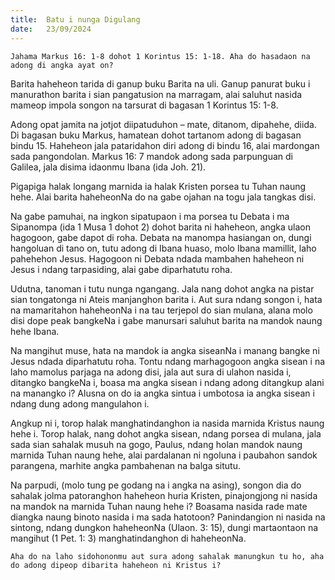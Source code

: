 ```yaml
---
title:  Batu i nunga Digulang
date:   23/09/2024
---
```


`Jahama Markus 16: 1-8 dohot 1 Korintus 15: 1-18. Aha do hasadaon na adong di angka ayat on?`

Barita haheheon tarida di ganup buku Barita na uli. Ganup panurat buku i manurathon barita i sian pangatusion na marragam, alai saluhut nasida mameop impola songon na tarsurat di bagasan 1 Korintus 15: 1-8.

Adong opat jamita na jotjot diipatuduhon – mate, ditanom, dipahehe, diida. Di bagasan buku Markus, hamatean dohot tartanom adong di bagasan bindu 15. Haheheon jala pataridahon diri adong di bindu 16, alai mardongan sada pangondolan. Markus 16: 7 mandok adong sada parpunguan di Galilea, jala disima idaonmu Ibana (ida Joh. 21).

Pigapiga halak longang marnida ia halak Kristen porsea tu Tuhan naung hehe. Alai barita haheheonNa do na gabe ojahan na togu jala tangkas disi.

Na gabe pamuhai, na ingkon sipatupaon i ma porsea tu Debata i ma Sipanompa (ida 1 Musa 1 dohot 2) dohot barita ni haheheon, angka ulaon hagogoon, gabe dapot di roha. Debata na manompa hasiangan on, dungi hangoluan di tano on, tutu adong di Ibana huaso, molo Ibana mamillit, laho pahehehon Jesus. Hagogoon ni Debata ndada mambahen haheheon ni Jesus i ndang tarpasiding, alai gabe diparhatutu roha.

Udutna, tanoman i tutu nunga ngangang. Jala nang dohot angka na pistar sian tongatonga ni Ateis manjanghon barita i. Aut sura ndang songon i, hata na mamaritahon haheheonNa i na tau terjepol do sian mulana, alana molo disi dope peak bangkeNa i gabe manursari saluhut barita na mandok naung hehe Ibana.

Na mangihut muse, hata na mandok ia angka siseanNa i manang bangke ni Jesus ndada diparhatutu roha. Tontu ndang marhagogoon angka sisean i na laho mamolus parjaga na adong disi, jala aut sura di ulahon nasida i, ditangko bangkeNa i, boasa ma angka sisean i ndang adong ditangkup alani na manangko i? Alusna on do ia angka sintua i umbotosa ia angka sisean i ndang dung adong mangulahon i.

Angkup ni i, torop halak manghatindanghon ia nasida marnida Kristus naung hehe i. Torop halak, nang dohot angka sisean, ndang porsea di mulana, jala sada sian sahalak musuh na gogo, Paulus, ndang holan mandok naung marnida Tuhan naung hehe, alai pardalanan ni ngoluna i paubahon sandok parangena, marhite angka pambahenan na balga situtu.

Na parpudi, (molo tung pe godang na i angka na asing), songon dia do sahalak jolma patoranghon haheheon huria Kristen, pinajongjong ni nasida na mandok na marnida Tuhan naung hehe i? Boasama nasida rade mate diangka naung binoto nasida i ma sada hatotoon? Panindangion ni nasida na sintong, ndang dungkon haheheonNa (Ulaon. 3: 15), dungi martaontaon na mangihut (1 Pet. 1: 3) manghatindanghon di haheheonNa.

`Aha do na laho sidohononmu aut sura adong sahalak manungkun tu ho, aha do adong dipeop dibarita haheheon ni Kristus i?`